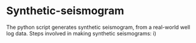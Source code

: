 # Synthetic-seismogram
The python script generates synthetic seismogram, from a real-world well log data. 
Steps involved in making synthetic seismograms:
i) 
